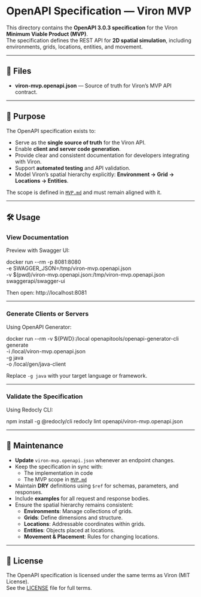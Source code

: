 # OpenAPI Specification — Viron MVP

This directory contains the **OpenAPI 3.0.3 specification** for the Viron **Minimum Viable Product (MVP)**.  
The specification defines the REST API for **2D spatial simulation**, including environments, grids, locations, entities, and movement.

---

## 📂 Files

- **viron-mvp.openapi.json** — Source of truth for Viron’s MVP API contract.

---

## 🎯 Purpose

The OpenAPI specification exists to:

- Serve as the **single source of truth** for the Viron API.
- Enable **client and server code generation**.
- Provide clear and consistent documentation for developers integrating with Viron.
- Support **automated testing** and API validation.
- Model Viron’s spatial hierarchy explicitly: **Environment → Grid → Locations → Entities**.

The scope is defined in [`MVP.md`](../MVP.md) and must remain aligned with it.

---

## 🛠 Usage

### View Documentation

Preview with Swagger UI:

docker run --rm -p 8081:8080 \
  -e SWAGGER_JSON=/tmp/viron-mvp.openapi.json \
  -v $(pwd)/viron-mvp.openapi.json:/tmp/viron-mvp.openapi.json \
  swaggerapi/swagger-ui

Then open: http://localhost:8081

---

### Generate Clients or Servers

Using OpenAPI Generator:

docker run --rm -v ${PWD}:/local openapitools/openapi-generator-cli generate \
  -i /local/viron-mvp.openapi.json \
  -g java \
  -o /local/gen/java-client

Replace `-g java` with your target language or framework.

---

### Validate the Specification

Using Redocly CLI:

npm install -g @redocly/cli
redocly lint openapi/viron-mvp.openapi.json

---

## 🔄 Maintenance

- **Update** `viron-mvp.openapi.json` whenever an endpoint changes.
- Keep the specification in sync with:
  - The implementation in code
  - The MVP scope in [`MVP.md`](../MVP.md)
- Maintain **DRY** definitions using `$ref` for schemas, parameters, and responses.
- Include **examples** for all request and response bodies.
- Ensure the spatial hierarchy remains consistent:
  - **Environments**: Manage collections of grids.
  - **Grids**: Define dimensions and structure.
  - **Locations**: Addressable coordinates within grids.
  - **Entities**: Objects placed at locations.
  - **Movement & Placement**: Rules for changing locations.

---

## 📄 License

The OpenAPI specification is licensed under the same terms as Viron (MIT License).  
See the [LICENSE](../LICENSE) file for full terms.
